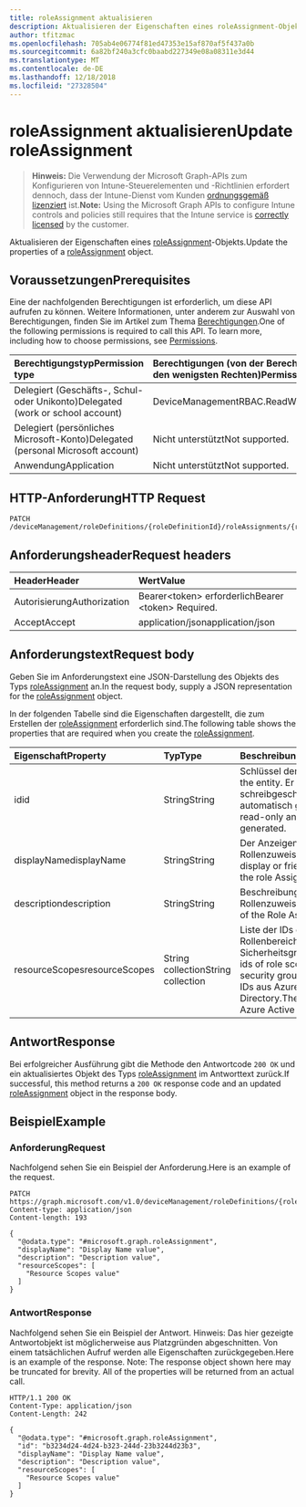 ```yaml
---
title: roleAssignment aktualisieren
description: Aktualisieren der Eigenschaften eines roleAssignment-Objekts.
author: tfitzmac
ms.openlocfilehash: 705ab4e06774f81ed47353e15af870af5f437a0b
ms.sourcegitcommit: 6a82bf240a3cfc0baabd227349e08a08311e3d44
ms.translationtype: MT
ms.contentlocale: de-DE
ms.lasthandoff: 12/18/2018
ms.locfileid: "27328504"
---
```

# <a name="update-roleassignment"></a><span data-ttu-id="60e0f-103">roleAssignment aktualisieren</span><span class="sxs-lookup"><span data-stu-id="60e0f-103">Update roleAssignment</span></span>

> <span data-ttu-id="60e0f-104">**Hinweis:** Die Verwendung der Microsoft Graph-APIs zum Konfigurieren von Intune-Steuerelementen und -Richtlinien erfordert dennoch, dass der Intune-Dienst vom Kunden [ordnungsgemäß lizenziert](https://go.microsoft.com/fwlink/?linkid=839381) ist.</span><span class="sxs-lookup"><span data-stu-id="60e0f-104">**Note:** Using the Microsoft Graph APIs to configure Intune controls and policies still requires that the Intune service is [correctly licensed](https://go.microsoft.com/fwlink/?linkid=839381) by the customer.</span></span>

<span data-ttu-id="60e0f-105">Aktualisieren der Eigenschaften eines [roleAssignment](../resources/intune-rbac-roleassignment.md)-Objekts.</span><span class="sxs-lookup"><span data-stu-id="60e0f-105">Update the properties of a [roleAssignment](../resources/intune-rbac-roleassignment.md) object.</span></span>
## <a name="prerequisites"></a><span data-ttu-id="60e0f-106">Voraussetzungen</span><span class="sxs-lookup"><span data-stu-id="60e0f-106">Prerequisites</span></span>
<span data-ttu-id="60e0f-p101">Eine der nachfolgenden Berechtigungen ist erforderlich, um diese API aufrufen zu können. Weitere Informationen, unter anderem zur Auswahl von Berechtigungen, finden Sie im Artikel zum Thema [Berechtigungen](/graph/permissions-reference).</span><span class="sxs-lookup"><span data-stu-id="60e0f-p101">One of the following permissions is required to call this API. To learn more, including how to choose permissions, see [Permissions](/graph/permissions-reference).</span></span>

|<span data-ttu-id="60e0f-109">Berechtigungstyp</span><span class="sxs-lookup"><span data-stu-id="60e0f-109">Permission type</span></span>|<span data-ttu-id="60e0f-110">Berechtigungen (von der Berechtigung mit den meisten Rechten zu der mit den wenigsten Rechten)</span><span class="sxs-lookup"><span data-stu-id="60e0f-110">Permissions (from most to least privileged)</span></span>|
|:---|:---|
|<span data-ttu-id="60e0f-111">Delegiert (Geschäfts-, Schul- oder Unikonto)</span><span class="sxs-lookup"><span data-stu-id="60e0f-111">Delegated (work or school account)</span></span>|<span data-ttu-id="60e0f-112">DeviceManagementRBAC.ReadWrite.All</span><span class="sxs-lookup"><span data-stu-id="60e0f-112">DeviceManagementRBAC.ReadWrite.All</span></span>|
|<span data-ttu-id="60e0f-113">Delegiert (persönliches Microsoft-Konto)</span><span class="sxs-lookup"><span data-stu-id="60e0f-113">Delegated (personal Microsoft account)</span></span>|<span data-ttu-id="60e0f-114">Nicht unterstützt</span><span class="sxs-lookup"><span data-stu-id="60e0f-114">Not supported.</span></span>|
|<span data-ttu-id="60e0f-115">Anwendung</span><span class="sxs-lookup"><span data-stu-id="60e0f-115">Application</span></span>|<span data-ttu-id="60e0f-116">Nicht unterstützt</span><span class="sxs-lookup"><span data-stu-id="60e0f-116">Not supported.</span></span>|

## <a name="http-request"></a><span data-ttu-id="60e0f-117">HTTP-Anforderung</span><span class="sxs-lookup"><span data-stu-id="60e0f-117">HTTP Request</span></span>
<!-- {
  "blockType": "ignored"
}
-->
``` http
PATCH /deviceManagement/roleDefinitions/{roleDefinitionId}/roleAssignments/{roleAssignmentId}
```

## <a name="request-headers"></a><span data-ttu-id="60e0f-118">Anforderungsheader</span><span class="sxs-lookup"><span data-stu-id="60e0f-118">Request headers</span></span>
|<span data-ttu-id="60e0f-119">Header</span><span class="sxs-lookup"><span data-stu-id="60e0f-119">Header</span></span>|<span data-ttu-id="60e0f-120">Wert</span><span class="sxs-lookup"><span data-stu-id="60e0f-120">Value</span></span>|
|:---|:---|
|<span data-ttu-id="60e0f-121">Autorisierung</span><span class="sxs-lookup"><span data-stu-id="60e0f-121">Authorization</span></span>|<span data-ttu-id="60e0f-122">Bearer&lt;token&gt; erforderlich</span><span class="sxs-lookup"><span data-stu-id="60e0f-122">Bearer &lt;token&gt; Required.</span></span>|
|<span data-ttu-id="60e0f-123">Accept</span><span class="sxs-lookup"><span data-stu-id="60e0f-123">Accept</span></span>|<span data-ttu-id="60e0f-124">application/json</span><span class="sxs-lookup"><span data-stu-id="60e0f-124">application/json</span></span>|

## <a name="request-body"></a><span data-ttu-id="60e0f-125">Anforderungstext</span><span class="sxs-lookup"><span data-stu-id="60e0f-125">Request body</span></span>
<span data-ttu-id="60e0f-126">Geben Sie im Anforderungstext eine JSON-Darstellung des Objekts des Typs [roleAssignment](../resources/intune-rbac-roleassignment.md) an.</span><span class="sxs-lookup"><span data-stu-id="60e0f-126">In the request body, supply a JSON representation for the [roleAssignment](../resources/intune-rbac-roleassignment.md) object.</span></span>

<span data-ttu-id="60e0f-127">In der folgenden Tabelle sind die Eigenschaften dargestellt, die zum Erstellen der [roleAssignment](../resources/intune-rbac-roleassignment.md) erforderlich sind.</span><span class="sxs-lookup"><span data-stu-id="60e0f-127">The following table shows the properties that are required when you create the [roleAssignment](../resources/intune-rbac-roleassignment.md).</span></span>

|<span data-ttu-id="60e0f-128">Eigenschaft</span><span class="sxs-lookup"><span data-stu-id="60e0f-128">Property</span></span>|<span data-ttu-id="60e0f-129">Typ</span><span class="sxs-lookup"><span data-stu-id="60e0f-129">Type</span></span>|<span data-ttu-id="60e0f-130">Beschreibung</span><span class="sxs-lookup"><span data-stu-id="60e0f-130">Description</span></span>|
|:---|:---|:---|
|<span data-ttu-id="60e0f-131">id</span><span class="sxs-lookup"><span data-stu-id="60e0f-131">id</span></span>|<span data-ttu-id="60e0f-132">String</span><span class="sxs-lookup"><span data-stu-id="60e0f-132">String</span></span>|<span data-ttu-id="60e0f-133">Schlüssel der Entität</span><span class="sxs-lookup"><span data-stu-id="60e0f-133">Key of the entity.</span></span> <span data-ttu-id="60e0f-134">Er ist schreibgeschützt und wird automatisch generiert.</span><span class="sxs-lookup"><span data-stu-id="60e0f-134">This is read-only and automatically generated.</span></span>|
|<span data-ttu-id="60e0f-135">displayName</span><span class="sxs-lookup"><span data-stu-id="60e0f-135">displayName</span></span>|<span data-ttu-id="60e0f-136">String</span><span class="sxs-lookup"><span data-stu-id="60e0f-136">String</span></span>|<span data-ttu-id="60e0f-137">Der Anzeigename der Rollenzuweisung.</span><span class="sxs-lookup"><span data-stu-id="60e0f-137">The display or friendly name of the role Assignment.</span></span>|
|<span data-ttu-id="60e0f-138">description</span><span class="sxs-lookup"><span data-stu-id="60e0f-138">description</span></span>|<span data-ttu-id="60e0f-139">String</span><span class="sxs-lookup"><span data-stu-id="60e0f-139">String</span></span>|<span data-ttu-id="60e0f-140">Beschreibung der Rollenzuweisung.</span><span class="sxs-lookup"><span data-stu-id="60e0f-140">Description of the Role Assignment.</span></span>|
|<span data-ttu-id="60e0f-141">resourceScopes</span><span class="sxs-lookup"><span data-stu-id="60e0f-141">resourceScopes</span></span>|<span data-ttu-id="60e0f-142">String collection</span><span class="sxs-lookup"><span data-stu-id="60e0f-142">String collection</span></span>|<span data-ttu-id="60e0f-143">Liste der IDs der Rollenbereichsmitglieder-Sicherheitsgruppen.</span><span class="sxs-lookup"><span data-stu-id="60e0f-143">List of ids of role scope member security groups.</span></span>  <span data-ttu-id="60e0f-144">Dies sind IDs aus Azure Active Directory.</span><span class="sxs-lookup"><span data-stu-id="60e0f-144">These are IDs from Azure Active Directory.</span></span>|



## <a name="response"></a><span data-ttu-id="60e0f-145">Antwort</span><span class="sxs-lookup"><span data-stu-id="60e0f-145">Response</span></span>
<span data-ttu-id="60e0f-146">Bei erfolgreicher Ausführung gibt die Methode den Antwortcode `200 OK` und ein aktualisiertes Objekt des Typs [roleAssignment](../resources/intune-rbac-roleassignment.md) im Antworttext zurück.</span><span class="sxs-lookup"><span data-stu-id="60e0f-146">If successful, this method returns a `200 OK` response code and an updated [roleAssignment](../resources/intune-rbac-roleassignment.md) object in the response body.</span></span>

## <a name="example"></a><span data-ttu-id="60e0f-147">Beispiel</span><span class="sxs-lookup"><span data-stu-id="60e0f-147">Example</span></span>
### <a name="request"></a><span data-ttu-id="60e0f-148">Anforderung</span><span class="sxs-lookup"><span data-stu-id="60e0f-148">Request</span></span>
<span data-ttu-id="60e0f-149">Nachfolgend sehen Sie ein Beispiel der Anforderung.</span><span class="sxs-lookup"><span data-stu-id="60e0f-149">Here is an example of the request.</span></span>
``` http
PATCH https://graph.microsoft.com/v1.0/deviceManagement/roleDefinitions/{roleDefinitionId}/roleAssignments/{roleAssignmentId}
Content-type: application/json
Content-length: 193

{
  "@odata.type": "#microsoft.graph.roleAssignment",
  "displayName": "Display Name value",
  "description": "Description value",
  "resourceScopes": [
    "Resource Scopes value"
  ]
}
```

### <a name="response"></a><span data-ttu-id="60e0f-150">Antwort</span><span class="sxs-lookup"><span data-stu-id="60e0f-150">Response</span></span>
<span data-ttu-id="60e0f-p104">Nachfolgend sehen Sie ein Beispiel der Antwort. Hinweis: Das hier gezeigte Antwortobjekt ist möglicherweise aus Platzgründen abgeschnitten. Von einem tatsächlichen Aufruf werden alle Eigenschaften zurückgegeben.</span><span class="sxs-lookup"><span data-stu-id="60e0f-p104">Here is an example of the response. Note: The response object shown here may be truncated for brevity. All of the properties will be returned from an actual call.</span></span>
``` http
HTTP/1.1 200 OK
Content-Type: application/json
Content-Length: 242

{
  "@odata.type": "#microsoft.graph.roleAssignment",
  "id": "b3234d24-4d24-b323-244d-23b3244d23b3",
  "displayName": "Display Name value",
  "description": "Description value",
  "resourceScopes": [
    "Resource Scopes value"
  ]
}
```



